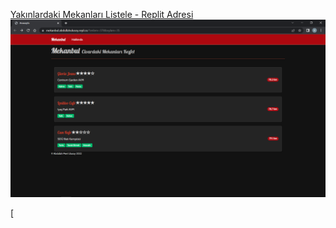 [Yakınlardaki Mekanları Listele - Replit Adresi](https://mekanbul.abdullahulusoy.repl.co/?enlem=37&boylam=35)
![Yakınlardaki Mekanları Listele - Replit Adresi](./resimler/odev8.png)

[


